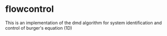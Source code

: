 # flowcontrol
This is an implementation of the dmd algorithm for system identification and control of burger's equation (1D)
